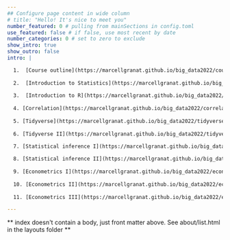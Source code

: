 ```yaml
---
## Configure page content in wide column
# title: "Hello! It's nice to meet you"
number_featured: 0 # pulling from mainSections in config.toml
use_featured: false # if false, use most recent by date
number_categories: 0 # set to zero to exclude
show_intro: true
show_outro: false
intro: |

  1.  [Course outline](https://marcellgranat.github.io/big_data2022/course-outline.html#1)
  
  2.  [Introduction to Statistics](https://marcellgranat.github.io/big_data2022/introduction-to-statistics.html#1)
  
  3.  [Introduction to R](https://marcellgranat.github.io/big_data2022/introduction-to-r.html#1)
  
  4. [Correlation](https://marcellgranat.github.io/big_data2022/correlation.html)
  
  5. [Tidyverse](https://marcellgranat.github.io/big_data2022/tidyverse.html)
  
  6. [Tidyverse II](https://marcellgranat.github.io/big_data2022/tidyverse2.html)

  7. [Statistical inference I](https://marcellgranat.github.io/big_data2022/inferential-statistics.html)
  
  8. [Statistical inference II](https://marcellgranat.github.io/big_data2022/inferential-statistics2.html)
  
  9. [Econometrics I](https://marcellgranat.github.io/big_data2022/econometrics1.html)
  
  10. [Econometrics II](https://marcellgranat.github.io/big_data2022/econometrics2.html)
  
  11. [Econometrics III](https://marcellgranat.github.io/big_data2022/econometrics3.html)

---
```


** index doesn't contain a body, just front matter above.
See about/list.html in the layouts folder **
